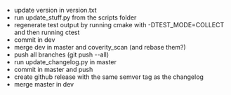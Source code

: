 - update version in version.txt
- run update_stuff.py from the scripts folder
- regenerate test output by running cmake with -DTEST_MODE=COLLECT and then running ctest
- commit in dev
- merge dev in master and coverity_scan (and rebase them?)
- push all branches (git push --all)
- run update_changelog.py in master
- commit in master and push
- create github release with the same semver tag as the changelog
- merge master in dev
